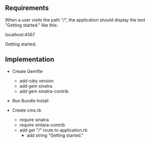 ## Requirements

When a user visits the path "/", the application should display the text "Getting started." like this:

localhost:4567

Getting started.

## Implementation

* Create Gemfile
  * add ruby version
  * add gem sinatra
  * add gem sinatra-contrib

* Run Bundle Install

* Create cms.rb
  * require sinatra
  * require sintara-contrib
  * add get "/" route to application.rb
    * add string "Getting started."
